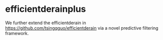 # efficientderainplus
We further extend the efficientderain in https://github.com/tsingqguo/efficientderain via a novel predictive filtering framework.
